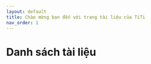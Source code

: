 ```yaml
---
layout: default
title: Chào mừng bạn đến với trang tài liệu của TiTi
nav_order: 1
---
```


# Danh sách tài liệu

